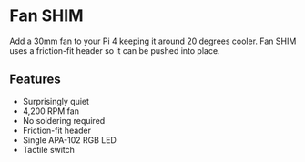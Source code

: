 <!--
---
name: Fan SHIM
class: board
type: motor
formfactor: Custom
manufacturer: Pimoroni
description: Mini cooling fan shim for Raspberry Pi
url: https://shop.pimoroni.com/products/fan-shim
buy: https://shop.pimoroni.com/products/fan-shim
image: 'pimoroni-fan-shim.png'
pincount: 12
eeprom: no
power:
  '2':
  '4':
ground:
  '6':
  '9':
pin:
  '5':
    name: Wake
    mode: input
  '11':
    name: Button
    mode: input
  '12':
    name: Fan Control
    mode: output
  '10':
    name: RGB LED Data
    mode: output
  '8':
    name: RGB LED Clock
    mode: output
-->
# Fan SHIM

Add a 30mm fan to your Pi 4 keeping it around 20 degrees cooler. Fan SHIM uses a friction-fit header so it can be pushed into place.

## Features

* Surprisingly quiet
* 4,200 RPM fan
* No soldering required
* Friction-fit header
* Single APA-102 RGB LED
* Tactile switch